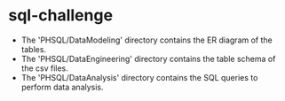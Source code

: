 # sql-challenge

- The 'PHSQL/DataModeling' directory contains the ER diagram of the tables.
- The 'PHSQL/DataEngineering' directory contains the table schema of the csv files.
- The 'PHSQL/DataAnalysis' directory contains the SQL queries to perform data analysis.